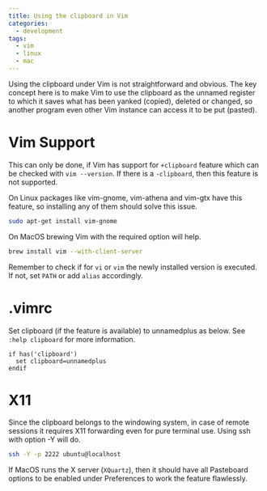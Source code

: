 ```yaml
---
title: Using the clipboard in Vim
categories:
  - development
tags:
  - vim
  - linux
  - mac
---
```


Using the clipboard under Vim is not straightforward and obvious.
The key concept here is to make Vim to use the clipboard as the unnamed
register to which it saves what has been yanked (copied), deleted or changed, so
another program even other Vim instance can access it to be put (pasted).

# Vim Support

This can only be done, if Vim has support for `+clipboard` feature which can be
checked with `vim --version`. If there is a `-clipboard`, then this feature is
not supported.

On Linux packages like vim-gnome, vim-athena and vim-gtx have this feature, so
installing any of them should solve this issue.

```bash
sudo apt-get install vim-gnome
```

On MacOS brewing Vim with the required option will help.

```bash
brew install vim --with-client-server
```
Remember to check if for `vi` or `vim` the newly installed version is
executed. If not, set `PATH` or add `alias` accordingly.

# .vimrc

Set clipboard (if the feature is available) to unnamedplus as below. See
`:help clipboard` for more information.

```vimscript
if has('clipboard')
  set clipboard=unnamedplus
endif
```

# X11

Since the clipboard belongs to the windowing system, in case of remote
sessions it requires X11 forwarding even for pure terminal use. Using ssh
with option -Y will do.

```bash
ssh -Y -p 2222 ubuntu@localhost
```

If MacOS runs the X server (`XQuartz`), then it should have all Pasteboard
options to be enabled under Preferences to work the feature flawlessly.
